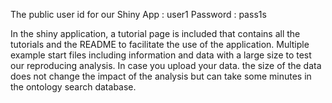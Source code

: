 The public user id for our Shiny App : user1
Password : pass1s

In the shiny application, a tutorial page is included that contains all the tutorials and the README to facilitate the use of the application.
Multiple example start files including information and data with a large size to test our reproducing analysis. 
In case you upload your data. the size of the data does not change the impact of the analysis but can take some minutes in the ontology search database.

